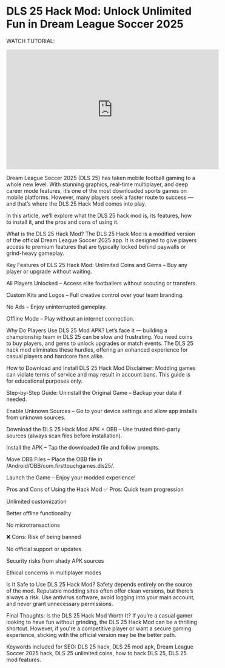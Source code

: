 # DLS 25 Hack Mod: Unlock Unlimited Fun in Dream League Soccer 2025
WATCH TUTORIAL:

<iframe width="560" height="315" src="https://youtu.be/jbKexiDvJQA" title="YouTube video player" frameborder="0" allow="accelerometer; autoplay; clipboard-write; encrypted-media; gyroscope; picture-in-picture" allowfullscreen></iframe>

Dream League Soccer 2025 (DLS 25) has taken mobile football gaming to a whole new level. With stunning graphics, real-time multiplayer, and deep career mode features, it’s one of the most downloaded sports games on mobile platforms. However, many players seek a faster route to success — and that’s where the DLS 25 Hack Mod comes into play.

In this article, we’ll explore what the DLS 25 hack mod is, its features, how to install it, and the pros and cons of using it.

What is the DLS 25 Hack Mod?
The DLS 25 Hack Mod is a modified version of the official Dream League Soccer 2025 app. It is designed to give players access to premium features that are typically locked behind paywalls or grind-heavy gameplay.

Key Features of DLS 25 Hack Mod:
Unlimited Coins and Gems – Buy any player or upgrade without waiting.

All Players Unlocked – Access elite footballers without scouting or transfers.

Custom Kits and Logos – Full creative control over your team branding.

No Ads – Enjoy uninterrupted gameplay.

Offline Mode – Play without an internet connection.

Why Do Players Use DLS 25 Mod APK?
Let’s face it — building a championship team in DLS 25 can be slow and frustrating. You need coins to buy players, and gems to unlock upgrades or match events. The DLS 25 hack mod eliminates these hurdles, offering an enhanced experience for casual players and hardcore fans alike.

How to Download and Install DLS 25 Hack Mod
Disclaimer: Modding games can violate terms of service and may result in account bans. This guide is for educational purposes only.

Step-by-Step Guide:
Uninstall the Original Game – Backup your data if needed.

Enable Unknown Sources – Go to your device settings and allow app installs from unknown sources.

Download the DLS 25 Hack Mod APK + OBB – Use trusted third-party sources (always scan files before installation).

Install the APK – Tap the downloaded file and follow prompts.

Move OBB Files – Place the OBB file in /Android/OBB/com.firsttouchgames.dls25/.

Launch the Game – Enjoy your modded experience!

Pros and Cons of Using the Hack Mod
✅ Pros:
Quick team progression

Unlimited customization

Better offline functionality

No microtransactions

❌ Cons:
Risk of being banned

No official support or updates

Security risks from shady APK sources

Ethical concerns in multiplayer modes

Is It Safe to Use DLS 25 Hack Mod?
Safety depends entirely on the source of the mod. Reputable modding sites often offer clean versions, but there’s always a risk. Use antivirus software, avoid logging into your main account, and never grant unnecessary permissions.

Final Thoughts: Is the DLS 25 Hack Mod Worth It?
If you’re a casual gamer looking to have fun without grinding, the DLS 25 Hack Mod can be a thrilling shortcut. However, if you're a competitive player or want a secure gaming experience, sticking with the official version may be the better path.

Keywords included for SEO: DLS 25 hack, DLS 25 mod apk, Dream League Soccer 2025 hack, DLS 25 unlimited coins, how to hack DLS 25, DLS 25 mod features.
